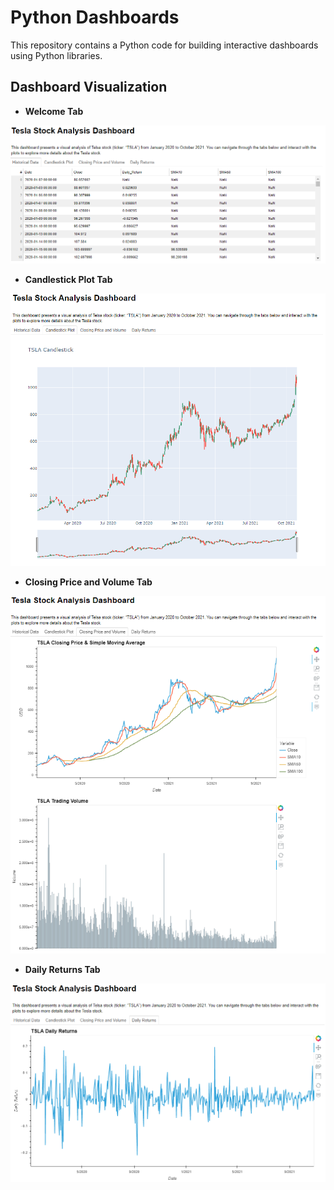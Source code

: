 # Python Dashboards
This repository contains a Python code for building interactive dashboards using Python libraries.

## Dashboard Visualization

- **Welcome Tab**

![Welcome Tab](https://github.com/rsalaza4/Python-Dashboards/blob/main/Images/Welcome_tab.PNG)

- **Candlestick Plot Tab**

![Candlestick Plot Tab](https://github.com/rsalaza4/Python-Dashboards/blob/main/Images/Candlestick_Plot_tab.PNG)

- **Closing Price and Volume Tab**

![Closing Price and Volume Tab](https://github.com/rsalaza4/Python-Dashboards/blob/main/Images/Closing_Price_and_Volume_tab.PNG)

- **Daily Returns Tab**

![Daily Returns Tab](https://github.com/rsalaza4/Python-Dashboards/blob/main/Images/Daily_Returns_tab.PNG)
